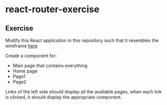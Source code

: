 # react-router-exercise

## Exercise

Modify this React application in this repository such that it resembles the wireframe [here](https://wireframe.cc/fgtW8T)

Create a component for:

* Main page that contains everything
* Home page
* Page1
* Page2

Links of the left side should display all the available pages, when each link is clicked, it should display the appropriate component.